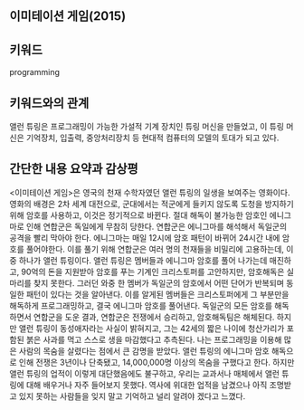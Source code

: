## 이미테이션 게임(2015)
## 키워드
programming
## 키워드와의 관계
앨런 튜링은 프로그래밍이 가능한 가설적 기계 장치인 튜링 머신을 만들었고,
이 튜링 머신은 기억장치, 입출력, 중앙처리장치 등 현대적 컴퓨터의 모델의 토대가 되고 있다. 
## 간단한 내용 요약과 감상평
<이미테이션 게임>은 영국의 천재 수학자였던 앨런 튜링의 일생을 보여주는 영화이다.
영화의 배경은 2차 세계 대전으로, 군대에서는 적군에게 들키지 않도록 도청을 방지하기 위해 암호를 사용하고, 이것은 정기적으로 바뀐다. 절대 해독이 불가능한 암호인 에니그마로 인해 연합군은 독일에게 무참히 당한다. 연합군은 에니그마를 해석해서 독일군의 공격을 빨리 막아야 한다. 에니그마는 매일 12시에 암호 패턴이 바뀌어 24시간 내에 암호를 풀어야한다. 이를 풀기 위해 연합군은 여러 명의 천재들을 비밀리에 고용하는데, 이 중 하나가 앨런 튜링이다. 앨런 튜링은 멤버들과 에니그마 암호를 풀어 나가는데 매진하고, 90억의 돈을 지원받아 암호를 푸는 기계인 크리스토퍼를 고안하지만, 암호해독은 실마리를 찾지 못한다. 그러던 와중 한 멤버가 독일군의 암호에서 어떤 단어가 반복되며 동일한 패턴이 있다는 것을 알아낸다. 이를 알게된 멤버들은 크리스토퍼에게 그 부분만을 해독하게 프로그래밍하고, 결국 에니그마 암호를 풀어낸다. 독일군의 모든 암호를 해독하면서 연합군을 도운 결과, 연합군은 전쟁에서 승리하고, 암호해독팀은 해체된다. 하지만 앨런 튜링이 동성애자라는 사실이 밝혀지고, 그는 42세의 짧은 나이에 청산가리가 포함된 붉은 사과를 먹고 스스로 생을 마감했다고 추측된다. 나는 프로그래밍을 이용해 많은 사람의 목숨을 살렸다는 점에서 큰 감명을 받았다. 앨런 튜링의 에니그마 암호 해독으로 인해 전쟁은 3년이나 단축됐고, 14,000,000명 이상의 목숨을 구했다고 한다. 하지만 앨런 튜링의 업적이 이렇게 대단했음에도 불구하고, 우리는 교과서나 매체에서 앨런 튜링에 대해 배우거나 자주 들어보지 못했다. 역사에 위대한 업적을 남겼으나 아직 조명받고 있지 못하는 사람들을 잊지 말고 기억하고 널리 알려야 겠다고 느꼈다.
